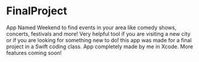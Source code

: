 # FinalProject
App Named Weekend to find events in your area like comedy shows, concerts, festivals and more! Very helpful tool if you are visiting a new city or if you are looking for something new to do! this app was made for a final project in a Swift coding class. App completely made by me in Xcode. More features coming soon!

